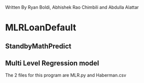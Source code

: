 Written By Ryan Boldi, Abhishek Rao Chimbili and Abdulla Alattar

# MLRLoanDefault

## StandbyMathPredict

## Multi Level Regression model


The 2 files for this program are MLR.py and Haberman.csv
